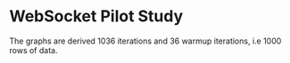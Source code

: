 # WebSocket Pilot Study

The graphs are derived 1036 iterations and 36 warmup iterations, i.e 1000 rows of data.